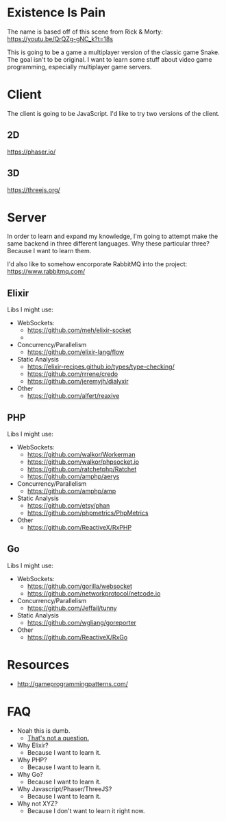 # Existence Is Pain

The name is based off of this scene from Rick & Morty: https://youtu.be/QrQZg-gNC_k?t=18s

This is going to be a game a multiplayer version of the classic game Snake. The goal isn't to be original. I want to learn some stuff about video game programming, especially multiplayer game servers.

# Client

The client is going to be JavaScript. I'd like to try two versions of the client.

## 2D

https://phaser.io/

## 3D

https://threejs.org/

# Server

In order to learn and expand my knowledge, I'm going to attempt make the same backend in three different languages. Why these particular three? Because I want to learn them.

I'd also like to somehow encorporate RabbitMQ into the project: https://www.rabbitmq.com/

## Elixir

Libs I might use:
* WebSockets:
  * https://github.com/meh/elixir-socket
  * 
* Concurrency/Parallelism
  * https://github.com/elixir-lang/flow
* Static Analysis
  * https://elixir-recipes.github.io/types/type-checking/
  * https://github.com/rrrene/credo
  * https://github.com/jeremyjh/dialyxir
* Other
  * https://github.com/alfert/reaxive

## PHP

Libs I might use:
* WebSockets:
  * https://github.com/walkor/Workerman
  * https://github.com/walkor/phpsocket.io
  * https://github.com/ratchetphp/Ratchet
  * https://github.com/amphp/aerys
* Concurrency/Parallelism
  * https://github.com/amphp/amp
* Static Analysis
  * https://github.com/etsy/phan
  * https://github.com/phpmetrics/PhpMetrics
* Other
  * https://github.com/ReactiveX/RxPHP

## Go

Libs I might use:

* WebSockets:
  * https://github.com/gorilla/websocket
  * https://github.com/networkprotocol/netcode.io
* Concurrency/Parallelism
  * https://github.com/Jeffail/tunny
* Static Analysis
  * https://github.com/wgliang/goreporter
* Other
  * https://github.com/ReactiveX/RxGo

# Resources

* http://gameprogrammingpatterns.com/

# FAQ

* Noah this is dumb.
  * [That's not a question.](https://www.youtube.com/watch?v=KIBw10VUcNQ&feature=youtu.be&t=2s)
* Why Elixir?
  * Because I want to learn it.
* Why PHP?
  * Because I want to learn it.
* Why Go?
  * Because I want to learn it.
* Why Javascript/Phaser/ThreeJS?
  * Because I want to learn it.
* Why not XYZ?
  * Because I don't want to learn it right now.
